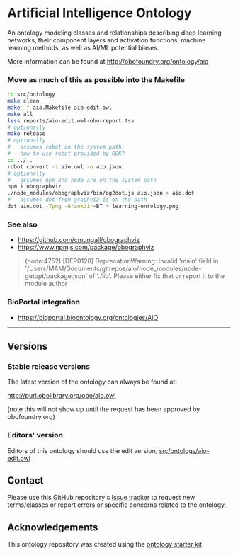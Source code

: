 
# Artificial Intelligence Ontology

An ontology modeling classes and relationships describing deep learning networks, their component layers and activation functions, machine learning methods, as well as AI/ML potential biases.

More information can be found at http://obofoundry.org/ontology/aio

### Move as much of this as possible into the Makefile

```Bash
cd src/ontology
make clean
make -f aio.Makefile aio-edit.owl
make all
less reports/aio-edit.owl-obo-report.tsv
# optionally
make release
# optionally
#   assumes robot on the system path
#   how to use robot provided by ODK?
cd ../..
robot convert -i aio.owl -o aio.json
# optionally
#   assumes npm and node are on the system path
npm i obographviz
./node_modules/obographviz/bin/og2dot.js aio.json > aio.dot
#   assumes dot from graphviz is on the path
dot aio.dot -Tpng -Grankdir=BT > learning-ontology.png

```

### See also
- https://github.com/cmungall/obographviz
- https://www.npmjs.com/package/obographviz

> (node:4752) [DEP0128] DeprecationWarning: Invalid 'main' field in '/Users/MAM/Documents/gitrepos/aio/node_modules/node-getopt/package.json' of './lib'. Please either fix that or report it to the module author

### BioPortal integration
- https://bioportal.bioontology.org/ontologies/AIO

----

## Versions

### Stable release versions

The latest version of the ontology can always be found at:

http://purl.obolibrary.org/obo/aio.owl

(note this will not show up until the request has been approved by obofoundry.org)

### Editors' version

Editors of this ontology should use the edit version, [src/ontology/aio-edit.owl](src/ontology/aio-edit.owl)

## Contact

Please use this GitHub repository's [Issue tracker](https://github.com/turbomam/aio/issues) to request new terms/classes or report errors or specific concerns related to the ontology.

## Acknowledgements

This ontology repository was created using the [ontology starter kit](https://github.com/INCATools/ontology-starter-kit)
